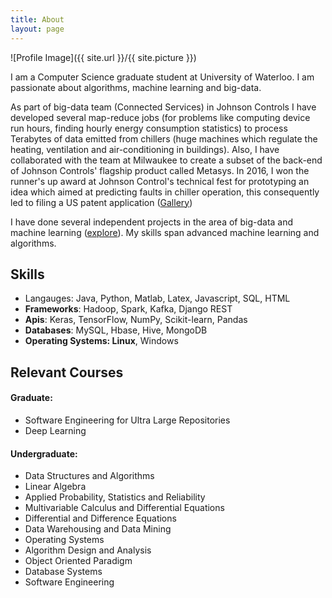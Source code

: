 ```yaml
---
title: About
layout: page
---
```

![Profile Image]({{ site.url }}/{{ site.picture }})

<p>I am a Computer Science graduate student at University of Waterloo. I am passionate about algorithms, machine learning and big-data.</p>

<p>As part of big-data team (Connected Services) in Johnson Controls I have developed several map-reduce jobs (for problems like computing device run hours, finding hourly energy consumption statistics) to process Terabytes of data emitted from chillers (huge machines which regulate the heating, ventilation and air-conditioning in buildings). Also, I have collaborated with the team at Milwaukee to create a subset of the back-end of Johnson Controls' flagship product called Metasys. In 2016, I won the runner's up award at Johnson Control's technical fest for prototyping an idea which aimed at predicting faults in chiller operation, this consequently led to filing a US patent application (<a href="https://photos.app.goo.gl/btoSNNjzXyCrjLyA3">Gallery</a>)</p>

<p>I have done several independent projects in the area of big-data and machine learning
 (<a href="https://photos.app.goo.gl/btoSNNjzXyCrjLyA3">explore</a>). My skills span advanced machine learning and algorithms.</p>


<h2>Skills</h2>
<ul class="skill-list">
	<li>Langauges: Java, Python, Matlab, Latex, Javascript, SQL, HTML</li>
	<li><b>Frameworks</b>: Hadoop, Spark, Kafka, Django REST</li>
	<li><b>Apis</b>: Keras, TensorFlow, NumPy, Scikit-learn, Pandas</li>
	<li><b>Databases</b>: MySQL, Hbase, Hive, MongoDB</li>
	<li><b>Operating Systems: Linux</b>, Windows</li>
</ul>

<h2>Relevant Courses</h2>
<h4>Graduate:</h4>
<ul>
    <li>Software Engineering for Ultra Large Repositories</li>
	<li>Deep Learning</li>
</ul>

<h4>Undergraduate:</h4>
<ul>
    <li>Data Structures and Algorithms</li>
    <li>Linear Algebra</li>
    <li>Applied Probability, Statistics and Reliability</li>
    <li>Multivariable Calculus and Differential Equations</li>
    <li>Differential and Difference Equations</li>
    <li>Data Warehousing and Data Mining</li>
    <li>Operating Systems</li>
    <li>Algorithm Design and Analysis</li>
    <li>Object Oriented Paradigm</li>
    <li>Database Systems</li>
    <li>Software Engineering</li>
</ul>
